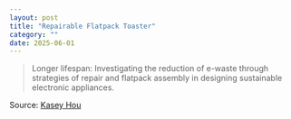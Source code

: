 ```yaml
---
layout: post
title: "Repairable Flatpack Toaster"
category: ""
date: 2025-06-01
---
```


>Longer lifespan: Investigating the reduction of e-waste through strategies of repair and flatpack assembly in designing sustainable electronic appliances.

Source: [Kasey Hou](https://www.kaseyhou.com/#/repairable-flatpack-toaster/)
